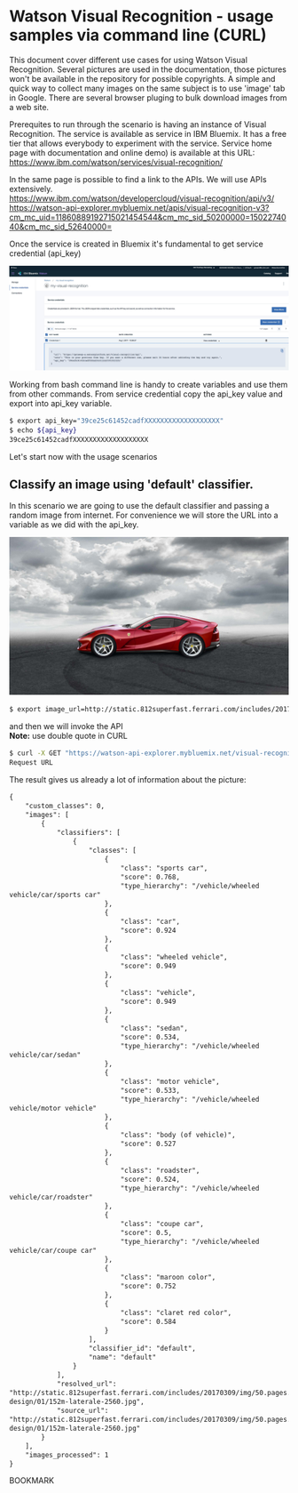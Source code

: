 # Watson Visual Recognition - usage samples via command line (CURL)
 
This document cover different use cases for using Watson Visual Recognition.
Several pictures are used in the documentation, those pictures won't be available in the repository for possible copyrights.
A simple and quick way to collect many images on the same subject is to use 'image' tab in Google. There are several browser pluging to bulk download images from a web site.

Prerequites to run through the scenario is having an instance of Visual Recognition. The service is available as service in IBM Bluemix. It has a free tier that allows everybody to experiment with the service.
Service home page with documentation and online demo) is available at this URL:  
https://www.ibm.com/watson/services/visual-recognition/

In the same page is possible to find a link to the APIs. We will use APIs extensively.  
https://www.ibm.com/watson/developercloud/visual-recognition/api/v3/  
https://watson-api-explorer.mybluemix.net/apis/visual-recognition-v3?cm_mc_uid=11860889192715021454544&cm_mc_sid_50200000=1502274040&cm_mc_sid_52640000=


Once the service is created in Bluemix it's fundamental to get service credential (api_key)

  ![Service credentials](README_images/visual-recognition_credential.jpg)
  
Working from bash command line is handy to create variables and use them from other commands. 
From service credential copy the api_key value and export into api_key variable.

``` sh
$ export api_key="39ce25c61452cadfXXXXXXXXXXXXXXXXXXX"
$ echo ${api_key}
39ce25c61452cadfXXXXXXXXXXXXXXXXXXX 
```

Let's start now with the usage scenarios


## Classify an image using 'default' classifier.

In this scenario we are going to use the default classifier and passing a random image from internet.
For convenience we will store the URL into a variable as we did with the api_key.

  ![Car](README_images/152m-laterale-2560.jpg)

``` sh
$ export image_url=http://static.812superfast.ferrari.com/includes/20170309/img/50.pages.01.homepage/03.Exterior-design/01/152m-laterale-2560.jpg
```  
and then we will invoke the API  
**Note:**  use double quote in CURL

``` sh
$ curl -X GET "https://watson-api-explorer.mybluemix.net/visual-recognition/api/v3/classify?url=${image_url}&api_key=${api_key}&classifier_ids=default&version=2016-05-20"
Request URL
```

The result gives us already a lot of information about the picture:

```
{
    "custom_classes": 0,
    "images": [
        {
            "classifiers": [
                {
                    "classes": [
                        {
                            "class": "sports car",
                            "score": 0.768,
                            "type_hierarchy": "/vehicle/wheeled vehicle/car/sports car"
                        },
                        {
                            "class": "car",
                            "score": 0.924
                        },
                        {
                            "class": "wheeled vehicle",
                            "score": 0.949
                        },
                        {
                            "class": "vehicle",
                            "score": 0.949
                        },
                        {
                            "class": "sedan",
                            "score": 0.534,
                            "type_hierarchy": "/vehicle/wheeled vehicle/car/sedan"
                        },
                        {
                            "class": "motor vehicle",
                            "score": 0.533,
                            "type_hierarchy": "/vehicle/wheeled vehicle/motor vehicle"
                        },
                        {
                            "class": "body (of vehicle)",
                            "score": 0.527
                        },
                        {
                            "class": "roadster",
                            "score": 0.524,
                            "type_hierarchy": "/vehicle/wheeled vehicle/car/roadster"
                        },
                        {
                            "class": "coupe car",
                            "score": 0.5,
                            "type_hierarchy": "/vehicle/wheeled vehicle/car/coupe car"
                        },
                        {
                            "class": "maroon color",
                            "score": 0.752
                        },
                        {
                            "class": "claret red color",
                            "score": 0.584
                        }
                    ],
                    "classifier_id": "default",
                    "name": "default"
                }
            ],
            "resolved_url": "http://static.812superfast.ferrari.com/includes/20170309/img/50.pages.01.homepage/03.Exterior-design/01/152m-laterale-2560.jpg",
            "source_url": "http://static.812superfast.ferrari.com/includes/20170309/img/50.pages.01.homepage/03.Exterior-design/01/152m-laterale-2560.jpg"
        }
    ],
    "images_processed": 1
}
```
  
  
  BOOKMARK
